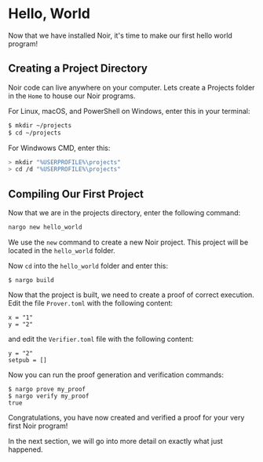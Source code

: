 # Hello, World

Now that we have installed Noir, it's time to make our first hello world program!

## Creating a Project Directory

Noir code can live anywhere on your computer. Lets create a Projects folder in the `Home` to house our Noir programs.

For Linux, macOS, and PowerShell on Windows, enter this in your terminal:

```sh
$ mkdir ~/projects
$ cd ~/projects
```

For Windwows CMD, enter this:

```sh
> mkdir "%USERPROFILE%\projects"
> cd /d "%USERPROFILE%\projects"
```

## Compiling Our First Project

Now that we are in the projects directory, enter the following command:

```sh
nargo new hello_world
```

We use the `new` command to create a new Noir project. This project will be located in the `hello_world` folder.

Now `cd` into the `hello_world` folder and enter this:

```
$ nargo build
```

Now that the project is built, we need to create a proof of correct execution. 
Edit the file `Prover.toml` with the following content:

```
x = "1"
y = "2"
```

and edit the `Verifier.toml` file with the following content:

```
y = "2"
setpub = []
```

Now you can run the proof generation and verification commands:
```
$ nargo prove my_proof
$ nargo verify my_proof
true
```

Congratulations, you have now created and verified a proof for your very first Noir program!

In the next section, we will go into more detail on exactly what just happened.
